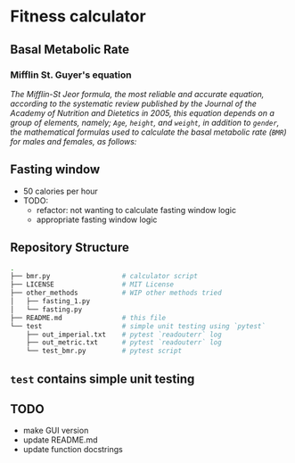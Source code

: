 # Fitness calculator

## Basal Metabolic Rate

### Mifflin St. Guyer's equation

*The Mifflin-St Jeor formula, the most reliable and accurate equation, according to the systematic review published by the Journal of the Academy of Nutrition and Dietetics in 2005, this equation depends on a group of elements, namely; `Age`, `height`, and `weight`, in addition to `gender`, the mathematical formulas used to calculate the basal metabolic rate (`BMR`) for males and females, as follows:*

## Fasting window

- 50 calories per hour
- TODO: 
  - refactor: not wanting to calculate fasting window logic
  - appropriate fasting window logic

## Repository Structure

```bash
.
├── bmr.py                  # calculator script
├── LICENSE                 # MIT License
├── other_methods           # WIP other methods tried
│   ├── fasting_1.py
│   └── fasting.py
├── README.md               # this file
└── test                    # simple unit testing using `pytest`
    ├── out_imperial.txt    # pytest `readouterr` log
    ├── out_metric.txt      # pytest `readouterr` log
    └── test_bmr.py         # pytest script
```

## `test` contains simple unit testing

## TODO

- make GUI version
- update README.md
- update function docstrings
